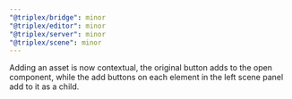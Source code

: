 ```yaml
---
"@triplex/bridge": minor
"@triplex/editor": minor
"@triplex/server": minor
"@triplex/scene": minor
---
```


Adding an asset is now contextual, the original button adds to the open
component, while the add buttons on each element in the left scene panel add to
it as a child.
